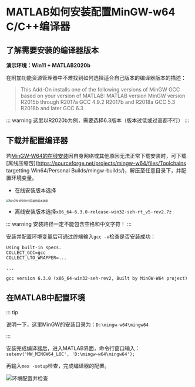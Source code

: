 # MATLAB如何安装配置MinGW-w64 C/C++编译器

## 了解需要安装的编译器版本

**演示环境：Win11 + MATLAB2020b**

在附加功能资源管理器中不难找到如何选择适合自己版本的编译器版本的描述：

> This Add-On installs one of the following versions of MinGW GCC based on your version of MATLAB: 
> MATLAB version						MinGW version
> R2015b through R2017a		GCC 4.9.2
> R2017b and R2018a				GCC 5.3
> R2018b and later					GCC 6.3

::: warning
这里以R2020b为例，需要选择6.3版本（版本过低或过高都不行）
:::

## 下载并配置编译器

若[MinGW-W64的在线安装](https://sourceforge.net/projects/mingw-w64/files/)因自身网络或其他原因无法正常下载安装时，可下载[离线压缩包](https://sourceforge.net/projects/mingw-w64/files/Toolchains targetting Win64/Personal Builds/mingw-builds/)，解压至任意目录下，并配置环境变量。

+ 在线安装版本选择

<img src="https://cdn.jsdelivr.net/gh/Sirius0v0/image_store/blog/20220407131325.png" alt="MinGW-W64在线安装的版本选择" style="zoom:50%;" />

+ 离线安装版本选择`x86_64-6.3.0-release-win32-seh-rt_v5-rev2.7z` 

::: warning
安装路径一定不能包含空格和中文字符！
:::

安装并配置环境变量后可通过终端输入`gcc -v`检查是否安装成功：

```shell
Using built-in specs.
COLLECT_GCC=gcc
COLLECT_LTO_WRAPPER=...

...

gcc version 6.3.0 (x86_64-win32-seh-rev2, Built by MinGW-W64 project)
```

## 在MATLAB中配置环境

::: tip

说明一下，这里MinGW的安装目录为：`D:\mingw-w64\mingw64`

:::

安装完成编译器后，进入MATLAB界面，命令行窗口输入：`setenv('MW_MINGW64_LOC', 'D:\mingw-w64\mingw64');` 

再输入`mex -setup`检查，完成编译器的配置。

![环境配置并检查](https://cdn.jsdelivr.net/gh/Sirius0v0/image_store/blog/20220407134003.png)